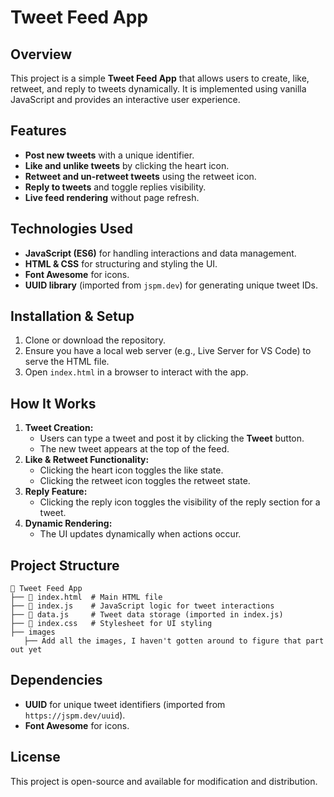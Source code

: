 # Tweet Feed App

## Overview
This project is a simple **Tweet Feed App** that allows users to create, like, retweet, and reply to tweets dynamically. It is implemented using vanilla JavaScript and provides an interactive user experience.

## Features
- **Post new tweets** with a unique identifier.
- **Like and unlike tweets** by clicking the heart icon.
- **Retweet and un-retweet tweets** using the retweet icon.
- **Reply to tweets** and toggle replies visibility.
- **Live feed rendering** without page refresh.

## Technologies Used
- **JavaScript (ES6)** for handling interactions and data management.
- **HTML & CSS** for structuring and styling the UI.
- **Font Awesome** for icons.
- **UUID library** (imported from `jspm.dev`) for generating unique tweet IDs.

## Installation & Setup
1. Clone or download the repository.
2. Ensure you have a local web server (e.g., Live Server for VS Code) to serve the HTML file.
3. Open `index.html` in a browser to interact with the app.

## How It Works
1. **Tweet Creation:**
   - Users can type a tweet and post it by clicking the **Tweet** button.
   - The new tweet appears at the top of the feed.
2. **Like & Retweet Functionality:**
   - Clicking the heart icon toggles the like state.
   - Clicking the retweet icon toggles the retweet state.
3. **Reply Feature:**
   - Clicking the reply icon toggles the visibility of the reply section for a tweet.
4. **Dynamic Rendering:**
   - The UI updates dynamically when actions occur.

## Project Structure
```
📂 Tweet Feed App
├── 📄 index.html  # Main HTML file
├── 📄 index.js    # JavaScript logic for tweet interactions
├── 📄 data.js     # Tweet data storage (imported in index.js)
├── 📄 index.css   # Stylesheet for UI styling
├── images
   ├── Add all the images, I haven't gotten around to figure that part out yet
```

## Dependencies
- **UUID** for unique tweet identifiers (imported from `https://jspm.dev/uuid`).
- **Font Awesome** for icons.

## License
This project is open-source and available for modification and distribution.

